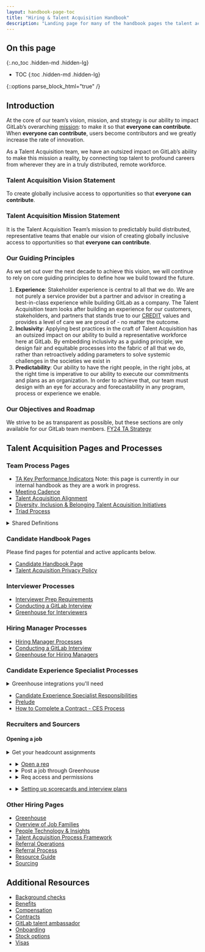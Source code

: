 ```yaml
---
layout: handbook-page-toc
title: "Hiring & Talent Acquisition Handbook"
description: "Landing page for many of the handbook pages the talent acquisition team at GitLab uses."
---
```


## On this page
{:.no_toc .hidden-md .hidden-lg}

- TOC
{:toc .hidden-md .hidden-lg}

{::options parse_block_html="true" /}


## Introduction 
At the core of our team’s vision, mission, and strategy is our ability to impact GitLab’s overarching [mission](https://about.gitlab.com/company/mission/): to make it so that **everyone can contribute**. When **everyone can contribute**, users become contributors and we greatly increase the rate of innovation. 

As a Talent Acquisition team, we have an outsized impact on GitLab’s ability to make this mission a reality, by connecting top talent to profound careers from wherever they are in a truly distributed, remote workforce. 

### Talent Acquisition Vision Statement
To create globally inclusive access to opportunities so that **everyone can contribute**.

### Talent Acquisition Mission Statement
It is the Talent Acquisition Team’s mission to predictably build distributed, representative teams that enable our vision of creating globally inclusive access to opportunities so that **everyone can contribute**. 

### Our Guiding Principles
As we set out over the next decade to achieve this vision, we will continue to rely on core guiding principles to define how we build toward the future. 
  1. **Experience**: Stakeholder experience is central to all that we do. We are not purely a service provider but a partner and advisor in creating a best-in-class experience while building GitLab as a company. The Talent Acquisition team looks after building an experience for our customers, stakeholders, and partners that stands true to our [CREDIT](https://about.gitlab.com/handbook/values/) values and provides a level of care we are proud of - no matter the outcome. 
  1. **Inclusivity**: Applying best practices in the craft of Talent Acquisition has an outsized impact on our ability to build a representative workforce here at GitLab. By embedding inclusivity as a guiding principle, we design fair and equitable processes into the fabric of all that we do, rather than retroactively adding parameters to solve systemic challenges in the societies we exist in   
  1. **Predictability**: Our ability to have the right people, in the right jobs, at the right time is imperative to our ability to execute our commitments and plans as an organization. In order to achieve that, our team must design with an eye for accuracy and forecastability in any program, process or experience we enable. 

### Our Objectives and Roadmap
We strive to be as transparent as possible, but these sections are only available for our GitLab team members.
[FY24 TA Strategy](https://docs.google.com/document/d/1Q9ui_BZLRPBAYpRtdtpHVSvGzW3g7JtVYkGj_KqwZBA/edit#heading=h.riu5wc8sjmum)



## Talent Acquisition Pages and Processes


### Team Process Pages

- [TA Key Performance Indicators](https://internal-handbook.gitlab.io/handbook/people-group/talent-acquisition/key-performance-indicators/) Note: this page is currently in our internal handbook as they are a work in progress.
- [Meeting Cadence](/handbook/hiring/meetings/)
- [Talent Acquisition Alignment](/handbook/hiring/recruiting-alignment/)
- [Diversity, Inclusion & Belonging Talent Acquisition Initiatives](/company/culture/inclusion/talent-acquisition-initiatives/)
- [Triad Process](/handbook/hiring/talent-acquisition-framework/triadprocess/)

<details>
<summary markdown="span">Shared Definitions</summary>

* **Job:** A job refers to the job title (ex: Customer Support Specialist). This will also be what appears on external job boards. In the case there are multiple positions open that are the same, and we only want to list once, we can have multiple 'openings' (see next section) opened within one 'Job'. Each job will have a unique identifier called a Requisition ID (example- 1001).

* **Opening:** A job can have multiple openings attached to it (ex: you are hiring 3 Customer Support Specialists. You would then have 1 ‘Job’ and 3 ‘openings’ against that job). A job can have multiple openings against it, but an opening can not be associated with multiple jobs. Each opening will have a unique identifier called an Opening ID (example- 1001-1, 1001-2, 1001-3).

* **GHPiD:** GHP ID is the link between Adaptive (what we use to track our operating plan) and Greenhouse (our ATS). A GHP ID has a one to one relationship with an Opening ID. It is the key interlock between our hiring plans and our Talent Acquisition activity. This is a custom field in Greenhouse.

</details>


### Candidate Handbook Pages
Please find pages for potential and active applicants below.

- [Candidate Handbook Page](/handbook/hiring/candidate/faq/)
- [Talent Acquisition Privacy Policy](/handbook/hiring/candidate/faq/recruitment-privacy-policy/)


### Interviewer Processes

- [Interviewer Prep Requirements](/handbook/hiring/interviewing/)
- [Conducting a GitLab Interview](/handbook/hiring/conducting-a-gitlab-interview/)
- [Greenhouse for Interviewers](/handbook/hiring/greenhouse/#for-all-interviewers/)


### Hiring Manager Processes

- [Hiring Manager Processes](/handbook/hiring/talent-acquisition-framework/hiring-manager/)
- [Conducting a GitLab Interview](/handbook/hiring/conducting-a-gitlab-interview/)
- [Greenhouse for Hiring Managers](/handbook/hiring/greenhouse/#for-hiring-managers)

### Candidate Experience Specialist Processes

<details>
<summary markdown="span">Greenhouse integrations you'll need</summary>
  * [Prelude](/handbook/hiring/prelude/): To gain CES-level access to Prelude, ask your manager to message the Support team at Prelude.<br>
  * [Guide](https://support.greenhouse.io/hc/en-us/articles/360052205072-Guide-integration): Check with your manager if you do not have higher level access to navigate inside of Prelude.<br>
  * [DocuSign](https://support.greenhouse.io/hc/en-us/articles/205633569-DocuSign-integration)

</details>

- [Candidate Experience Specialist Responsibilities](/handbook/hiring/talent-acquisition-framework/coordinator/)
- [Prelude](/handbook/hiring/prelude)
- [How to Complete a Contract - CES Process](/handbook/hiring/talent-acquisition-framework/ces-contract-processes/)



### Recruiters and Sourcers

#### Opening a job

<details>
<summary markdown="span">Get your headcount assignments</summary>
<br>
* [How to open headcount on R&D](/handbook/engineering/#hiring-practices)
* [How to open headcount on Sales and G&A](/handbook/hiring/talent-acquisition-framework/req-creation/#creation-and-approval)
</details>

+ <details><summary><a href="/handbook/hiring/talent-acquisition-framework/req-creation/#opening-vacancies-in-greenhouse">Open a req</a></summary>

  * [Instructions here](/handbook/hiring/talent-acquisition-framework/req-creation/#opening-vacancies-in-greenhouse)<br>
  * [Open a kickoff session](/handbook/hiring/talent-acquisition-framework/req-overview/#step-3-complete-kick-off-session-agree-on-priority-level--complete-a-sourcing-session)<br>
   + <details> <summary>Evergreen Requisitions</summary>

     * [Creating an evergreen req](/handbook/hiring/talent-acquisition-framework/evergreen-requisitions/)<br>
     * [Evergreen req guide](/handbook/hiring/talent-acquisition-framework/evergreen-requisitions/)<br>
     * An Evergreen Job is a requisition that is 'always open'. More specifically, it is used when we have at least 3 openings for a particular job repeated each quarter. There is then one Evergreen job posted for internal, external and passive candidates. It is important that no candidate is hired to an Evergreen job, and instead is moved to an approved opening (aka an opening with a single corresponding GHPiD). TA Leadership will open EVG roles at the start of a fiscal year, with a quarterly review cadence, by leveraging the hiring plan and attrition assumptions. See the pages above for more information.<br>
   + <details> <summary>Tips and Tricks</summary>
   
     * Know your department before you open your req. If you need to change the department name later, the approval chain will not automatically update. If this happens to you, please contact Enablement.
     * We do not re-open jobs after they have been closed. This is because permissions and approvers may have changed in the time since the job was first closed.

    </details>
    </details>

+ <details> <summary>Post a job through Greenhouse</summary>
   * [Post an **internal** job](/handbook/hiring/talent-acquisition-framework/req-creation/#opening-vacancies-in-greenhouse-dri-recruiter)<br>
   * [Post an **external** job](/handbook/hiring/talent-acquisition-framework/req-creation/#publish-the-job-to-the-careers-page--review-greenhouse-configuration)<br>
   + <details> <summary>Tips and Tricks</summary>
     * Salary transparency: In select US states, GitLab discloses salaries in job descriptions in accordance with local laws. Total Rewards will add this information to the job’s approvals page. When you create your _external_ job post, utilize Pay Transparency Rules and select Hiring in the USA. If the job will not be posted in the US, select N/A.<br>
     * EEOC questions should be checked off in the US only<br>
     * [Click here](/handbook/hiring/talent-acquisition-framework/req-creation/#choosing-the-correct-location-for-your-published-job) for more information on selecting the correct location for your job. This will help ensure that your LinkedIn listings are posted in the correct countries.<br>
     * Our jobs are now set up to automatically go to Indeed and Glassdoor and be posted as remote roles on both sites. Recruiters should unselect or leave unselected the option in Greenhouse to "publish to free job boards" as this requires us to input city, state, and country data that overrides the remote job listing. There is an automation in place to automatically send jobs to Indeed and Glassdoor.<br>
   + <details><summary><a href="/handbook/hiring/talent-acquisition-framework/req-creation/#using-job-posting-rules-in-greenhouse">How to use Rules</a></summary>
     * [Auto-tags](/handbook/hiring/greenhouse/#auto-tags)<br>
  * Job Templates - To be completed in Q2<br>
  </details>
  </details>
  </details>

+ <details> <summary>Req access and permissions</summary>

  * As a member of the Talent Acquisition team, you have the ability to add team members to view your job with differing layers of access. By default, all team members can access the interview kit & scorecard of someone they’re interviewing and this access does not need to be granted. For team members who require additional access, such as a Hiring Manager or their EBA, you will need to grant that access where appropriate.<br>
  * As you are deciding what access level someone should have, default to the setting that allows the most confidentiality for a candidate. If a team member does not need access to scorecards, for example, we should be choosing an access level that does not allow them to see them. A job admin (someone with higher level permissions) typically should not be at the same level or a direct report of a job they have access to. Enablment is in the process of creating a table with specific information about each level, which we will link to here when it is complete.<br>
  * To add or remove access in a job, go to ‘job setup’ and click ‘hiring team’. Add or remove access under “Who can see this job?”. Unfortunately, there is no way to bulk add or remove access. You can also add and remove access when creating your job from a template. If you are searching for a team member and cannot find their name, ensure that you do not have filters activated. Do not add access to templates, because this could create problems in the future.

</details>

+ <details><summary><a href="/handbook/hiring/talent-acquisition-framework/req-creation/#update-the-scorecard">Setting up scorecards and interview plans</a></summary>

  * There are two elements of a scorecard: the Scorecard section and the Interview Plan section. Both are accessible through Job Setup.
  * [**Scorecard**](https://about.gitlab.com/handbook/hiring/talent-acquisition-framework/req-creation/#update-the-scorecard) Depending on your department, you may have a lot of your scorecard options pre-filled. R&D scorecards are always set up for you, and may only require small tweaks depending on technical language or job grade.
  * [**Interview Plan**](https://support.greenhouse.io/hc/en-us/articles/115002276366-Add-an-interview-question-to-an-interview-kit)
  + <details> <summary>Tips and Tricks</summary>

    * Name your interviews in a way that will help your Candidate Experience Specialist partner schedule your interview. We recommend ‘Topic -  Interviewer - Time’ i.e. ‘Values Interview - Beyonce Knowles - 45 min’. If you are pulling from a large interviewer pool, you can discuss with your Candidate Experience Specialist partner if it makes sense to create a Prelude interviewer pool that will help with scheduling.
    * Once you have set up the stages and interview names, add the specific interview questions asked into the “Interview Questions” section of the Interview Plan.
    * If you need to make bulk changes to a large number of jobs’ scorecards at once, Enablement has the ability to make bulk changes. Please contact them for assistance.
    * Recruiters don’t need to be the only ones adding interview questions to the interview plan. Invite your Hiring Manager to complete this task alongside you.

</details>
</details>
</details>



### Other Hiring Pages

- [Greenhouse](/handbook/hiring/greenhouse/)
- [Overview of Job Families](/handbook/hiring/job-families)
- [People Technology & Insights](/handbook/hiring/talent-acquisition-framework/talent-acquisition-operations-insights/)
- [Talent Acquisition Process Framework](/handbook/hiring/talent-acquisition-framework/)
- [Referral Operations](/handbook/hiring/referral-operations/)
- [Referral Process](/handbook/hiring/referral-process/)
- [Resource Guide](/handbook/hiring/guide/)
- [Sourcing](/handbook/hiring/sourcing/)



## Additional Resources

- [Background checks](/handbook/people-policies/#background-checks)
- [Benefits](/handbook/total-rewards/benefits/)
- [Compensation](/handbook/total-rewards/compensation/)
- [Contracts](https://internal-handbook.gitlab.io/handbook/people-group/people-operations/people-connect/employment_contracts/)
- [GitLab talent ambassador](/handbook/hiring/gitlab-ambassadors/)
- [Onboarding](/handbook/people-group/general-onboarding)
- [Stock options](/handbook/stock-options)
- [Visas](/handbook/people-group/visas/)
